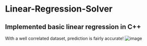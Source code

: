 # Linear-Regression-Solver

## Implemented basic linear regression in C++

With a well correlated dataset, prediction is fairly accurate!
![image](https://user-images.githubusercontent.com/69094266/172023086-4aabd236-4c93-49d2-a0e0-191fea17979f.png)
